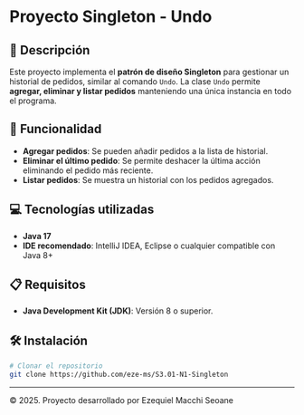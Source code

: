 # Proyecto Singleton - Undo

## 📄 Descripción
Este proyecto implementa el **patrón de diseño Singleton** para gestionar un historial de pedidos, similar al comando `Undo`. La clase `Undo` permite **agregar, eliminar y listar pedidos** manteniendo una única instancia en todo el programa.

## 🚀 Funcionalidad
- **Agregar pedidos**: Se pueden añadir pedidos a la lista de historial.
- **Eliminar el último pedido**: Se permite deshacer la última acción eliminando el pedido más reciente.
- **Listar pedidos**: Se muestra un historial con los pedidos agregados.

## 💻 Tecnologías utilizadas
- **Java 17**
- **IDE recomendado**: IntelliJ IDEA, Eclipse o cualquier compatible con Java 8+

## 📋 Requisitos
- **Java Development Kit (JDK)**: Versión 8 o superior.

## 🛠️ Instalación
```bash
# Clonar el repositorio
git clone https://github.com/eze-ms/S3.01-N1-Singleton
```
---
© 2025. Proyecto desarrollado por Ezequiel Macchi Seoane